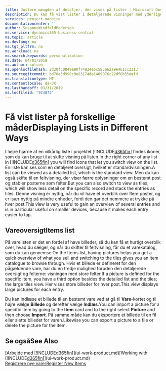 ```yaml
---
title: Justere mængden af detaljer, der vises på lister | Microsoft Docs
description: Du kan få vist lister i detaljerede visninger med yderligere oplysninger eller som felter, der er lette at løbe igennem.
services: project-madeira
documentationcenter: ''
author: SusanneWindfeldPedersen
ms.service: dynamics365-business-central
ms.topic: article
ms.devlang: na
ms.tgt_pltfrm: na
ms.workload: na
ms.search.keywords: personalization
ms.date: 04/01/2019
ms.author: solsen
ms.openlocfilehash: 2d20fc0849e90f74924ebc585662a9e461cc2313
ms.sourcegitcommit: bd78a5d990c9e83174da1409076c22df8b35eafd
ms.translationtype: HT
ms.contentlocale: da-DK
ms.lasthandoff: 03/31/2019
ms.locfileid: "924872"
---
```

# <a name="displaying-lists-in-different-ways"></a><span data-ttu-id="d70d5-103">Få vist lister på forskellige måder</span><span class="sxs-lookup"><span data-stu-id="d70d5-103">Displaying Lists in Different Ways</span></span>
<span data-ttu-id="d70d5-104">I højre hjørne af en vilkårlig liste i projektet [!INCLUDE[d365fin](includes/d365fin_md.md)] findes ikoner, som du kan bruge til at skifte visning på listen.</span><span class="sxs-lookup"><span data-stu-id="d70d5-104">In the right corner of any list in [!INCLUDE[d365fin](includes/d365fin_md.md)] you will find icons that let you switch view on the list.</span></span> <span data-ttu-id="d70d5-105">En liste kan ses som en detaljeret oversigt, hvilket er standardvisningen.</span><span class="sxs-lookup"><span data-stu-id="d70d5-105">A list can be viewed as a detailed list, which is the standard view.</span></span> <span data-ttu-id="d70d5-106">Men du kan også skifte til en feltvisning, der viser færre oplysninger om en bestemt post og stabler posterne som felter.</span><span class="sxs-lookup"><span data-stu-id="d70d5-106">But you can also switch to view as tiles, which will show less detail on the specific record and stack the entries as tiles.</span></span> <span data-ttu-id="d70d5-107">Denne visning er nyttig, når du vil have et overblik over flere poster, og er især nyttig på mindre enheder, fordi den gør det nemmere at trykke på hver post.</span><span class="sxs-lookup"><span data-stu-id="d70d5-107">This view is very useful to gain an overview of several entries and is in particular useful on smaller devices, because it makes each entry easier to tap.</span></span>

## <a name="items-list"></a><span data-ttu-id="d70d5-108">Vareoversigt</span><span class="sxs-lookup"><span data-stu-id="d70d5-108">Items list</span></span>
<span data-ttu-id="d70d5-109">På varelisten er det en fordel af have billeder, så du kan få et hurtigt overblik over, hvad du sælger, og når du skifter til feltvisning, får du et varekatalog, som du kan gennemse.</span><span class="sxs-lookup"><span data-stu-id="d70d5-109">On the Items list, having pictures helps you get a quick overview of what you sell and switching to the tiles gives you an item catalogue to browse through.</span></span> <span data-ttu-id="d70d5-110">Hvis et billede er defineret for den pågældende vare, har du en tredje mulighed foruden den detaljerede oversigt og felterne: visningen med store felter.</span><span class="sxs-lookup"><span data-stu-id="d70d5-110">If a picture is defined for the specific item, you have a third option besides the detailed list and the tiles; the large tiles view.</span></span> <span data-ttu-id="d70d5-111">Her vises store billeder for hver post.</span><span class="sxs-lookup"><span data-stu-id="d70d5-111">This view displays large pictures for each entry.</span></span>

<span data-ttu-id="d70d5-112">Du kan indlæse et billede til en bestemt vare ved at gå til **Vare**-kortet og til højre vælge **Billede** og derefter vælge **Indlæs**.</span><span class="sxs-lookup"><span data-stu-id="d70d5-112">You can import a picture for a specific item by going to the **Item** card and to the right select **Picture** and then choose **Import**.</span></span> <span data-ttu-id="d70d5-113">På samme måde kan du eksportere et billede til en fil eller slette billedet for varen.</span><span class="sxs-lookup"><span data-stu-id="d70d5-113">Likewise you can export a picture to a file or delete the picture for the item.</span></span>  

## <a name="see-also"></a><span data-ttu-id="d70d5-114">Se også</span><span class="sxs-lookup"><span data-stu-id="d70d5-114">See Also</span></span>
<span data-ttu-id="d70d5-115">[Arbejde med [!INCLUDE[d365fin](includes/d365fin_md.md)]](ui-work-product.md)</span><span class="sxs-lookup"><span data-stu-id="d70d5-115">[Working with [!INCLUDE[d365fin](includes/d365fin_md.md)]](ui-work-product.md)</span></span>  
[<span data-ttu-id="d70d5-116">Registrere nye varer</span><span class="sxs-lookup"><span data-stu-id="d70d5-116">Register New Items</span></span>](inventory-how-register-new-items.md)  
